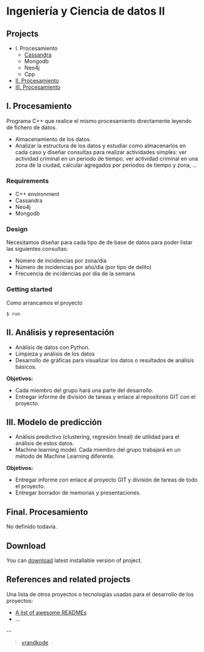 # Ingeniería y Ciencia de datos II

## Projects

* I. Procesamiento
  * [Cassandra](Procesamiento/cassandra)
  * Mongodb
  * Neo4j
  * Cpp
* [II. Procesamiento]()
* [III. Procesamiento]()


## I. Procesamiento

Programa C++ que realice el mismo procesamiento directamente leyendo de fichero de datos.
* Almacenamiento de los datos. 
* Analizar la estructura de los datos y estudiar como almacenarlos en cada caso y diseñar consultas para realizar actividades simples: ver actividad criminal en un periodo de tiempo, ver actividad criminal en una zona de la ciudad, calcular agregados por periodos de tiempo y zona, ... 

### Requirements

* C++ environment
* Cassandra
* Neo4j
* Mongodb

### Design

Necesitamos diseñar para cada tipo de de base de datos para poder listar las siguientes consultas:

* Número de incidencias por zona/dia
* Número de incidencias por año/dia (por tipo de delito)
* Frecuencia de incidencias por dia de la semana


### Getting started
Como arrancamos el proyecto

```shell
$ run
```


## II. Análisis y representación

* Análisis de datos con Python. 
* Limpieza y análisis de los datos
* Desarrollo de gráficas para visualizar los datos o resultados de análisis básicos. 

**Objetivos:**

* Cada miembro del grupo hará una parte del desarrollo.
* Entregar informe de división de tareas y enlace al repositorio GIT con el proyecto.

## III. Modelo de predicción

* Análisis predictivo (clustering, regresión lineal) de utilidad para el análisis de estos datos. 
* Machine learning model. Cada miembro del grupo trabajará en un método de Machine Learning diferente. 


**Objetivos:**
* Entregar informe con enlace al proyecto GIT y división de tareas de todo el proyecto.  
* Entregar borrador de memorias y presentaciones.

## Final. Procesamiento
No definido todavía.


## Download

You can [download](https://github.com/orial/grupo_Spark/releases/tag/v0.1) latest installable version of project.


## References and related projects

Una lista de otros proyectos o tecnologias usadas para el desarrollo de los proyectos:

- [A list of awesome READMEs](https://github.com/matiassingers/awesome-readme)
- ...

--

> [vrandkode](http://vrandkode.net) &nbsp;&middot;&nbsp;
